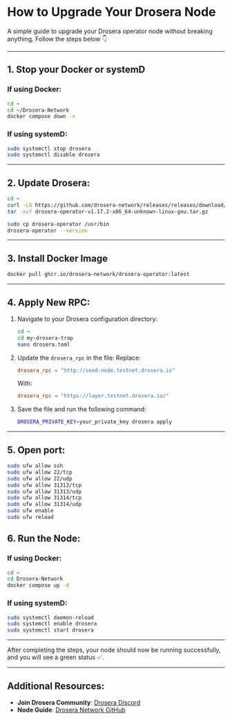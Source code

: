 # How to Upgrade Your Drosera Node

A simple guide to upgrade your Drosera operator node without breaking anything. Follow the steps below 👇

---

## 1. Stop your Docker or systemD

### If using Docker:
```bash
cd ~
cd ~/Drosera-Network
docker compose down -v
```

### If using systemD:
```bash
sudo systemctl stop drosera
sudo systemctl disable drosera
```

---

## 2. Update Drosera:
```bash
cd ~
curl -LO https://github.com/drosera-network/releases/releases/download/v1.17.2/drosera-operator-v1.17.2-x86_64-unknown-linux-gnu.tar.gz
tar -xvf drosera-operator-v1.17.2-x86_64-unknown-linux-gnu.tar.gz

sudo cp drosera-operator /usr/bin
drosera-operator --version
```

---

## 3. Install Docker Image
```bash
docker pull ghcr.io/drosera-network/drosera-operator:latest
```

---

## 4. Apply New RPC:

1. Navigate to your Drosera configuration directory:
    ```bash
    cd ~
    cd my-drosera-trap
    nano drosera.toml
    ```

2. Update the `drosera_rpc` in the file:
    Replace:
    ```toml
    drosera_rpc = "http://seed-node.testnet.drosera.io"
    ```
    With:
    ```toml
    drosera_rpc = "https://layer.testnet.drosera.io/"
    ```


3. Save the file and run the following command:
    ```bash
    DROSERA_PRIVATE_KEY=your_private_key drosera apply
    ```

---

## 5. Open port:
```bash
sudo ufw allow ssh
sudo ufw allow 22/tcp
sudo ufw allow 22/udp
sudo ufw allow 31313/tcp
sudo ufw allow 31313/udp
sudo ufw allow 31314/tcp
sudo ufw allow 31314/udp
sudo ufw enable
sudo ufw reload
```

## 6. Run the Node:

### If using Docker:
```bash
cd ~
cd Drosera-Network
docker compose up -d
```

### If using systemD:
```bash
sudo systemctl daemon-reload
sudo systemctl enable drosera
sudo systemctl start drosera
```

---

After completing the steps, your node should now be running successfully, and you will see a green status ✅.

---

## Additional Resources:

- **Join Drosera Community**: [Drosera Discord](https://discord.gg/drosera)
- **Node Guide**: [Drosera Network GitHub](https://github.com/HeavenOG/Drosera-Network)
